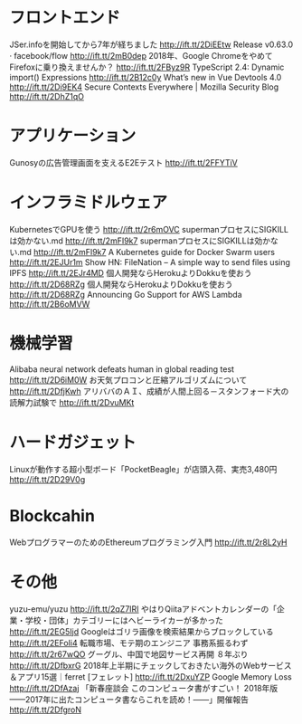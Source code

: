 # フロントエンド
JSer.infoを開始してから7年が経ちました http://ift.tt/2DiEEtw
Release v0.63.0 · facebook/flow http://ift.tt/2mB0dep
2018年、Google ChromeをやめてFirefoxに乗り換えませんか？ http://ift.tt/2FByz9R
TypeScript 2.4: Dynamic import() Expressions http://ift.tt/2B12c0y
What’s new in Vue Devtools 4.0 http://ift.tt/2Di9EK4
Secure Contexts Everywhere | Mozilla Security Blog http://ift.tt/2DhZ1qO

# アプリケーション
Gunosyの広告管理画面を支えるE2Eテスト http://ift.tt/2FFYTiV

# インフラミドルウェア
KubernetesでGPUを使う http://ift.tt/2r6mOVC
supermanプロセスにSIGKILLは効かない.md http://ift.tt/2mFI9k7
supermanプロセスにSIGKILLは効かない.md http://ift.tt/2mFI9k7
A Kubernetes guide for Docker Swarm users http://ift.tt/2EJUr1m
Show HN: FileNation – A simple way to send files using IPFS http://ift.tt/2EJr4MD
個人開発ならHerokuよりDokkuを使おう http://ift.tt/2D68RZg
個人開発ならHerokuよりDokkuを使おう http://ift.tt/2D68RZg
Announcing Go Support for AWS Lambda http://ift.tt/2B6oMVW

# 機械学習
Alibaba neural network defeats human in global reading test http://ift.tt/2D6iM0W
お天気プロコンと圧縮アルゴリズムについて http://ift.tt/2DfjKwh
アリババのＡＩ、成績が人間上回る－スタンフォード大の読解力試験で http://ift.tt/2DvuMKt

# ハードガジェット
Linuxが動作する超小型ボード「PocketBeagle」が店頭入荷、実売3,480円 http://ift.tt/2D29V0g

# Blockcahin
WebプログラマーのためのEthereumプログラミング入門 http://ift.tt/2r8L2yH

# その他
yuzu-emu/yuzu http://ift.tt/2qZ7IRI
やはりQiitaアドベントカレンダーの「企業・学校・団体」カテゴリーにはヘビーライカーが多かった http://ift.tt/2EG5Ijd
Googleはゴリラ画像を検索結果からブロックしている http://ift.tt/2EFoIi4
転職市場、モテ期のエンジニア 事務系振るわず http://ift.tt/2r67wQO
グーグル、中国で地図サービス再開 ８年ぶり http://ift.tt/2DfbxrG
2018年上半期にチェックしておきたい海外のWebサービス＆アプリ15選｜ferret [フェレット] http://ift.tt/2DxuYZP
Google Memory Loss http://ift.tt/2DfAzaj
「新春座談会 このコンピュータ書がすごい！ 2018年版 ——2017年に出たコンピュータ書ならこれを読め！——」開催報告 http://ift.tt/2DfgroN
